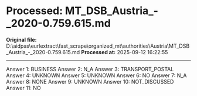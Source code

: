 # Processed: MT_DSB_Austria_-_2020-0.759.615.md

**Original file:** D:\aidpas\eurlextract\fast_scrape\organized_mt\authorities\Austria\MT_DSB_Austria_-_2020-0.759.615.md
**Processed at:** 2025-09-12 16:22:55

---

Answer 1: BUSINESS
Answer 2: N_A
Answer 3: TRANSPORT_POSTAL
Answer 4: UNKNOWN
Answer 5: UNKNOWN
Answer 6: NO
Answer 7: N_A
Answer 8: NONE
Answer 9: UNKNOWN
Answer 10: NOT_DISCUSSED
Answer 11: NO